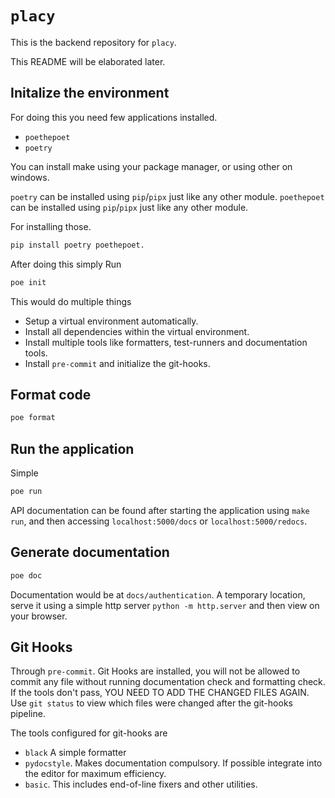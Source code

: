 # `placy`

This is the backend repository for `placy`.


This README will be elaborated later.

## Initalize the environment

For doing this you need few applications installed.

- `poethepoet`
- `poetry`


You can install make using your package manager, or using other on windows.

`poetry` can be installed using `pip`/`pipx` just like any other module.
`poethepoet` can be installed using `pip`/`pipx` just like any other module.

For installing those.
```sh
pip install poetry poethepoet.
```

After doing this simply Run

```sh
poe init
```
This would do multiple things
- Setup a virtual environment automatically.
- Install all dependencies within the virtual environment.
- Install multiple tools like formatters, test-runners and documentation tools.
- Install `pre-commit` and initialize the git-hooks.


## Format code

```sh
poe format
```


## Run the application

Simple
```sh
poe run
```

API documentation can be found after starting the application using `make run`, and then accessing `localhost:5000/docs` or `localhost:5000/redocs`.

## Generate documentation

```sh
poe doc
```

Documentation would be at `docs/authentication`. A temporary location, serve it using a simple http server `python -m http.server` and then view on your browser.

## Git Hooks

Through `pre-commit`. Git Hooks are installed, you will not be allowed to commit any file without running documentation check and formatting check. If the tools don't pass, YOU NEED TO ADD THE CHANGED FILES AGAIN. Use `git status` to view which files were changed after the git-hooks pipeline.

The tools configured for git-hooks are

- `black` A simple formatter
- `pydocstyle`. Makes documentation compulsory. If possible integrate into the editor for maximum efficiency.
- `basic`. This includes end-of-line fixers and other utilities.
